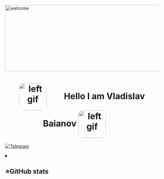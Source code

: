 <img width="1797" height="218" alt="welcome" src="https://github.com/user-attachments/assets/e0b04151-5bda-4820-8a78-6c5cabebe653" />


<h1 align="center">
    <img src="https://github.com/user-attachments/assets/2d8684da-c679-4a81-9003-72e2e542859f" alt="left gif" style="display: inline-block; margin-right: 50px; vertical-align: middle; width: 90px; border-radius: 15px;" />
        Hello I am Vladislav Baianov
    </span>
     <img src="https://github.com/user-attachments/assets/2d8684da-c679-4a81-9003-72e2e542859f" alt="left gif" style="display: inline-block; margin-right: 50px; vertical-align: middle; width: 90px; border-radius: 15px;" />
   
</h1>



[![Telegram](https://img.shields.io/badge/-Telegram-2CA5E0?style=flat&logo=telegram&logoColor=white)](https://tlgg.ru/unmakame)







<details align="left">
  <summary><h2><b>⭐GitHub stats</b></h2></summary>
  <p>
   <img src="https://github-readme-stats.vercel.app/api/top-langs/?username=unmakame&theme=dracula&layout=compact&hide_border=true&bg_color=00000000" />
   <br>
   <img src="https://github-readme-stats.vercel.app/api?username=unmakame&count_private=true&show_icons=true&theme=dracula&hide_border=true&bg_color=00000000" />
  </p>
</details>


















 
